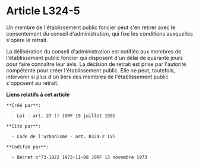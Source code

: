 # Article L324-5

Un membre de l'établissement public foncier peut s'en retirer avec le consentement du conseil d'administration, qui fixe les
conditions auxquelles s'opère le retrait.

La délibération du conseil d'administration est notifiée aux membres de l'établissement public foncier qui disposent d'un
délai de quarante jours pour faire connaître leur avis. La décision de retrait est prise par l'autorité compétente pour créer
l'établissement public. Elle ne peut, toutefois, intervenir si plus d'un tiers des membres de l'établissement public
s'opposent au retrait.

**Liens relatifs à cet article**

	**Créé par**:

	  - Loi - art. 27 () JORF 19 juillet 1991

	**Cité par**:

	  - Code de l'urbanisme - art. R324-2 (V)

	**Codifié par**:

	  - Décret n°73-1022 1973-11-08 JORF 13 novembre 1973
